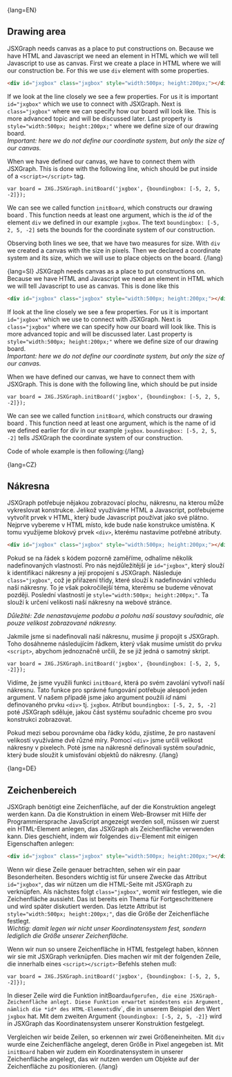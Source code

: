 

{lang=EN}
## Drawing area
JSXGraph needs canvas as a place to put constructions on. Because we have HTML and Javascript we need an element in
HTML which we will tell Javascript to use as canvas. First we create a place in HTML where we will our construction be.
For this we use `div` element with some properties.
```HTML
<div id="jxgbox" class="jxgbox" style="width:500px; height:200px;"></div>
```

If we look at the line closely we see a few properties. For us it is important `id="jxgbox"` which we use to connect with JSXGraph.
Next is `class="jxgbox"` where we can specify how our board will look like. This is more advanced topic and will be discussed later.
Last property is `style="width:500px; height:200px;"` where we define size of our drawing board.  
_Important: here we do not define our coordinate system, but only the size of our canvas._

When we have defined our canvas, we have to connect them with JSXGraph. This is done with the following line, which should be put inside
of a `<script></script>` tag.

```JS
var board = JXG.JSXGraph.initBoard('jxgbox', {boundingbox: [-5, 2, 5, -2]});
```

We can see we called function `initBoard`, which constructs our drawing board . This function needs at least one argument,
which is the *id* of the element `div` we defined in our example ``jxgbox``. The text ``boundingbox: [-5, 2, 5, -2]`` sets the bounds
for the coordinate system of our construction.

Observing both lines we see, that we have two measures for size. With `div` we created a canvas with the size in pixels.
Then we declared a coordinate system and its size, which we will use to place objects on the board.
{/lang}
 
{lang=SI}
JSXGraph needs canvas as a place to put constructions on. Because we have HTML and Javascript we need an element in 
HTML which we will tell Javascript to use as canvas. This is done like this
```HTML
<div id="jxgbox" class="jxgbox" style="width:500px; height:200px;"></div>
```

If look at the line closely we see a few properties. For us it is important `id="jxgbox"` which we use to connect with JSXGraph.
Next is `class="jxgbox"` where we can specify how our board will look like. This is more advanced topic and will be discussed later.
Last property is `style="width:500px; height:200px;"` where we define size of our drawing board.  
_Important: here we do not define our coordinate system, but only the size of our canvas._

When we have defined our canvas, we have to connect them with JSXGraph. This is done with the following line, which should be put inside

```JS
var board = JXG.JSXGraph.initBoard('jxgbox', {boundingbox: [-5, 2, 5, -2]});
```

We can see we called function `initBoard`, which constructs our drawing board . This function need at least one argument,
which is the name of id we defined earlier for div in our example ``jxgbox``. ``boundingbox: [-5, 2, 5, -2]`` tells
 JSXGraph the coordinate system of our construction.
 
 Code of whole example is then following:{/lang}
 
{lang=CZ}
## Nákresna
JSXGraph potřebuje nějakou zobrazovací plochu, nákresnu, na kterou může vykreslovat konstrukce. Jelikož využíváme HTML a Javascript, potřebujeme vytvořit prvek v HTML, který bude Javascript používat jako své plátno. Nejprve vybereme v HTML místo, kde bude naše konstrukce umístěna. K tomu využijeme blokový prvek `<div>`, kterému nastavíme potřebné atributy.

```HTML
<div id="jxgbox" class="jxgbox" style="width:500px; height:200px;"></div>
```

Pokud se na řádek s kódem pozorně zaměříme, odhalíme několik nadefinovaných vlastností. Pro nás nejdůležitější je `id="jxgbox"`, který slouží k identifikaci nákresny a její propojení s JSXGraph. Následuje `class="jxgbox"`, což je přiřazení třídy, které slouží k nadefinování vzhledu naší nákresny. To je však pokročilejší téma, kterému se budeme věnovat později. Poslední vlastností je `style="width:500px; height:200px;"`. Ta slouží k určení velikosti naší nákresny na webové stránce. 

_Důležité: Zde nenastavujeme podobu a polohu naší soustavy souřadnic, ale pouze velikost zobrazované nákresny._

Jakmile jsme si nadefinovali naší nákresnu, musíme ji propojit s JSXGraph. Toho dosáhneme následujícím řádkem, který však musíme umístit do prvku `<script>`, abychom jednoznačně určili, že se již jedná o samotný skript.

```JS
var board = JXG.JSXGraph.initBoard('jxgbox', {boundingbox: [-5, 2, 5, -2]});
```

Vidíme, že jsme využili funkci `initBoard`, která po svém zavolání vytvoří naší nákresnu. Tato funkce pro správné fungování potřebuje alespoň jeden argument. V našem případě jsme jako argument použili *id* námi definovaného prvku `<div>` tj. ``jxgbox``. Atribut ``boundingbox: [-5, 2, 5, -2]`` poté JSXGraph sděluje, jakou část systému souřadnic chceme pro svou konstrukci zobrazovat.

Pokud mezi sebou porovnáme oba řádky kódu, zjistíme, že pro nastavení velikostí využíváme dvě různé míry. Pomocí `<div>` jsme určili velikost nákresny v pixelech. Poté jsme na nákresně definovali systém souřadnic, který bude sloužit k umisťování objektů do nákresny.
{/lang}

{lang=DE}
## Zeichenbereich

JSXGraph benötigt eine Zeichenfläche, auf der die Konstruktion angelegt werden kann.
Da die Konstruktion in einem Web-Browser mit Hilfe der Programmiersprache JavaScript angezeigt werden soll,
müssen wir zuerst ein HTML-Element anlegen, das JSXGraph als Zeichenfläche verwenden kann.
Dies geschieht, indem wir folgendes `div`-Element mit einigen Eigenschaften anlegen:
```HTML
<div id="jxgbox" class="jxgbox" style="width:500px; height:200px;"></div>
```
Wenn wir diese Zeile genauer betrachten, sehen wir ein paar Besonderheiten.
Besonders wichtig ist für unsere Zwecke das Attribut `id="jxgbox"`, das wir nützen um die HTML-Seite mit JSXGraph zu verknüpfen.
Als nächstes folgt `class="jxgbox"`, womit wir festlegen, wie die Zeichenfläche aussieht.
Das ist bereits ein Thema für Fortgeschrittenere und wird später diskutiert werden.
Das letzte Attribut ist `style="width:500px; height:200px;"`, das die Größe der Zeichenfläche festlegt.  
_Wichtig: damit legen wir nicht unser Koordinatensystem fest, sondern lediglich die Größe unserer Zeichenfläche._

Wenn wir nun so unsere Zeichenfläche in HTML festgelegt haben, können wir sie mit JSXGraph verknüpfen.
Dies machen wir mit der folgenden Zeile, die innerhalb eines `<script></script>`-Befehls stehen muß:

```JS
var board = JXG.JSXGraph.initBoard('jxgbox', {boundingbox: [-5, 2, 5, -2]});
```

In dieser Zeile wird die Funktion initBoard` aufgerufen, die eine JSXGraph-Zeichenfläche anlegt.
Diese Funktion erwartet mindestens ein Argument, nämlich die *id* des
HTML-Elements `div`, die in unserem Beispiel den Wert ``jxgbox`` hat.
Mit dem zweiten Argument ``{boundingbox: [-5, 2, 5, -2]}`` wird in JSXGraph das Koordinatensystem unserer Konstruktion festgelegt.

Vergleichen wir beide Zeilen, so erkennen wir zwei Größeneinheiten.
Mit `div` wurde eine Zeichenfläche angelegt, deren Größe in Pixel angegeben ist.
Mit `initBoard` haben wir zudem ein Koordinatensystem in unserer Zeichenfläche angelegt, das wir nutzen werden um
Objekte auf der Zeichenfläche zu positionieren.
{/lang}